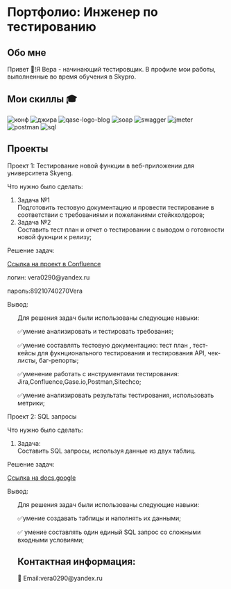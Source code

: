 # Портфолио: Инженер по тестированию 
## Обо мне
Привет 👋!Я Вера - начинающий тестировщик. В профиле мои работы, выполненные во время обучения в Skypro.
## Мои скиллы 🎓
![конф](https://github.com/VeraGrechina/-/assets/132752674/4140b356-7dc2-4378-8201-08cd63d4fad0)
![джира](https://github.com/VeraGrechina/-/assets/132752674/feeaf672-6f64-479f-a4ad-9bcbc48d29e5)    ![qase-logo-blog](https://user-images.githubusercontent.com/132752674/236671603-f8d8f578-4668-43bb-b036-187136d21355.png)   ![soap](https://user-images.githubusercontent.com/132752674/236671957-c8cde42a-a0ac-4ba7-87b8-0c4c3283dee8.png)  ![swagger](https://user-images.githubusercontent.com/132752674/236671962-031f0fc6-3c42-4064-ba20-bdd940ff2cd1.jpg) ![jmeter](https://user-images.githubusercontent.com/132752674/236671972-870ac087-63fe-445c-b5a6-aef2b86c37e8.png)  ![postman](https://user-images.githubusercontent.com/132752674/236671978-1170070b-f28d-4a00-b147-042b52a5b682.png) ![sql](https://user-images.githubusercontent.com/132752674/236671986-cb0c18a2-2859-49db-8ee6-0cc416b3b55d.png)


## Проекты
<p>Проект 1: Тестирование новой функции в веб-приложении для университета Skyeng.</p>
<p>Что нужно было сделать:<p>
 <ol>
     <li>Задача №1</li> Подготовить тестовую документацию и провести тестирование в соответствии с требованиями и пожеланиями стейкхолдоров;
     <li>Задача №2</li>  Составить тест план и отчет о тестировании с выводом о готовности новой фукнции к релизу; 
   </ol>
  
  
<p>Решение задач:<p>
<a href="https://grechinavera.atlassian.net/l/cp/4DYuC1Dw">Ссылка на проект в Confluence</a>
<p>логин: vera0290@yandex.ru<p>
<p>пароль:89210740270Vera<p>

  <p>Вывод:<p>
  <ol>
 <p>Для решения задач были использованы следующие навыки:<p>
 <p>✅умение анализировать и тестировать требования;<p>
 <p>✅умение составлять тестовую документацию: тест план , тест-кейсы для фукнционального тестирования и тестирования API, чек-листы, баг-репорты;<p>
 <p>✅уменение работать с инструментами тестирования: Jira,Confluence,Gase.io,Postman,Sitechco;<p>
 <p>✅умение анализировать результаты тестирования, использовать метрики;<p>
 </ol>
 
 <p>Проект 2: SQL запросы </p>
 <p>Что нужно было сделать:<p>
 <ol>
     <li>Задача:</li>Составить SQL запросы, используя данные из двух таблиц.
    </ol>
     
<p>Решение задач:<p>
<a href="https://docs.google.com/document/d/1dA6AReAuWct0BtyDOOS-RR1RyO6P8kz9LIrBuwUzqRw/edit?usp=sharing">Ссылка на docs.google</a>

 
 <p>Вывод:<p>
  <ol>
 <p>Для решения задач были использованы следующие навыки:<p>
 <p>✅умение создавать таблицы и наполнять их данными;<p>
 <p>✅ умение составлять один единый SQL запрос со сложными входными условиями;<p> 
   
  ## Контактная информация:
  <p>📧 Email:vera0290@yandeх.ru
   
   

 
 
 


 
 
 

 
    
     
  


  

